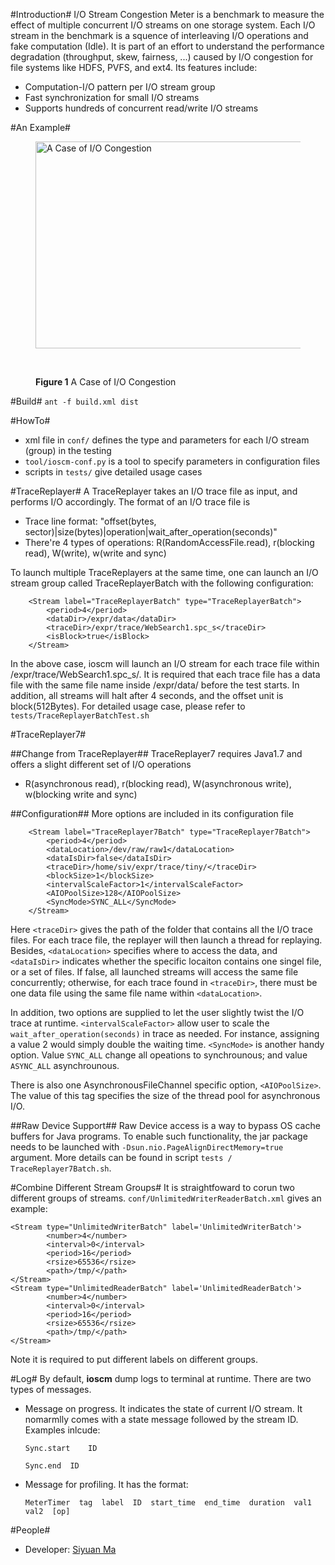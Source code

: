 #Introduction#
I/O Stream Congestion Meter is a benchmark to measure the effect of multiple concurrent I/O streams on one storage system. Each I/O stream in the benchmark is a squence of interleaving I/O operations and fake computation (Idle). It is part of an effort to understand the performance degradation (throughput, skew, fairness, ...) caused by I/O congestion for file systems like HDFS, PVFS, and ext4. Its features include:

* Computation-I/O pattern per I/O stream group
* Fast synchronization for small I/O streams
* Supports hundreds of concurrent read/write I/O streams

#An Example#
<figure>
  <img src="https://lh5.googleusercontent.com/-9zsrK9hxXvE/T_XGqTgektI/AAAAAAAAAA4/hSbJwuRyL-c/s1024/ioscm_intro.png" title="A Case of I/O Congestion" height="331" width="480" />
  
  <br><figcaption><b>Figure 1</b> A Case of I/O Congestion</figcaption>
</figure>

#Build#
``ant -f build.xml dist``

#HowTo#
* xml file in ``conf/`` defines the type and parameters for each I/O stream (group) in the testing
* ``tool/ioscm-conf.py`` is a tool to specify parameters in configuration files
* scripts in ``tests/`` give detailed usage cases

#TraceReplayer#
A TraceReplayer takes an I/O trace file as input, and performs I/O accordingly. The format of an I/O trace file is
* Trace line format: "offset(bytes, sector)|size(bytes)|operation|wait_after_operation(seconds)"
* There're 4 types of operations: R(RandomAccessFile.read), r(blocking read), W(write), w(write and sync)

To launch multiple TraceReplayers at the same time, one can launch an I/O stream group called TraceReplayerBatch with the following configuration:
		
		<Stream label="TraceReplayerBatch" type="TraceReplayerBatch">
        	<period>4</period>
        	<dataDir>/expr/data</dataDir>
       		<traceDir>/expr/trace/WebSearch1.spc_s</traceDir>
       		<isBlock>true</isBlock>
		</Stream>

In the above case, ioscm will launch an I/O stream for each trace file within /expr/trace/WebSearch1.spc_s/. It is required that 
each trace file has a data file with the same file name inside /expr/data/ before the test starts. In addition, all streams will halt after 4 seconds, and the offset unit is block(512Bytes). For detailed usage case, please refer to 
	``tests/TraceReplayerBatchTest.sh``

#TraceReplayer7#

##Change from TraceReplayer##
TraceReplayer7 requires Java1.7 and offers a slight different set of I/O operations
* R(asynchronous read), r(blocking read), W(asynchronous write), w(blocking write and sync)

##Configuration##
More options are included in its configuration file
		
		<Stream label="TraceReplayer7Batch" type="TraceReplayer7Batch">
        	<period>4</period>
        	<dataLocation>/dev/raw/raw1</dataLocation>
        	<dataIsDir>false</dataIsDir>
        	<traceDir>/home/siv/expr/trace/tiny/</traceDir>
        	<blockSize>1</blockSize>
        	<intervalScaleFactor>1</intervalScaleFactor>
        	<AIOPoolSize>128</AIOPoolSize>
        	<SyncMode>SYNC_ALL</SyncMode>
   		</Stream>

Here ``<traceDir>`` gives the path of the folder that contains all the I/O trace files. For each trace file, the replayer will then launch a thread for replaying. Besides, ``<dataLocation>`` specifies where to access the data, and ``<dataIsDir>`` indicates whether the specific locaiton contains one singel file, or a set of files. If false, all launched streams will access the same file concurrently; otherwise, for each trace found in ``<traceDir>``, there must be one data file using the same file name within ``<dataLocation>``.

In addition, two options are supplied to let the user slightly twist the I/O trace at runtime. ``<intervalScaleFactor>`` allow user to scale the ``wait_after_operation(seconds)`` in trace as needed. For instance, assigning a value 2 would simply double the waiting time. ``<SyncMode>`` is another handy option. Value ``SYNC_ALL`` change all opeations to synchrounous; and value ``ASYNC_ALL`` asynchrounous.

There is also one AsynchronousFileChannel specific option, ``<AIOPoolSize>``. The value of this tag specifies the size of the thread pool for asynchronous I/O.

##Raw Device Support##
Raw Device access is a way to bypass OS cache buffers for Java programs. To enable such functionality, the jar package needs to be launched with ``-Dsun.nio.PageAlignDirectMemory=true`` argument. More details can be found in script ``tests / TraceReplayer7Batch.sh``.

#Combine Different Stream Groups#
It is straightfoward to corun two different groups of streams. ``conf/UnlimitedWriterReaderBatch.xml`` gives an example:
 	
 	<Stream type="UnlimitedWriterBatch" label='UnlimitedWriterBatch'>
        	<number>4</number>
        	<interval>0</interval>
        	<period>16</period>
        	<rsize>65536</rsize>
        	<path>/tmp/</path>
   	</Stream>
  	<Stream type="UnlimitedReaderBatch" label='UnlimitedReaderBatch'>
        	<number>4</number>
        	<interval>0</interval>
        	<period>16</period>
        	<rsize>65536</rsize>
        	<path>/tmp/</path>
   	</Stream>

Note it is required to put different labels on different groups.

#Log#
By default, **ioscm** dump logs to terminal at runtime. There are two types of messages. 
* Message on progress. It indicates the state of current I/O stream. It nomarmlly comes with a state message followed by the stream ID. Examples inlcude:
	
	``Sync.start	ID``
	
	``Sync.end	ID``

* Message for profiling. It has the format:
	
	``MeterTimer  tag  label  ID  start_time  end_time  duration  val1  val2  [op]``

#People#
* Developer: [Siyuan Ma](http://siyuan.biz)
